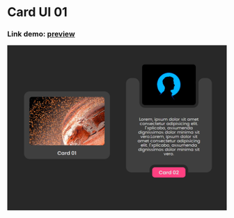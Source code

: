 # Card UI 01

### Link demo: [preview](https://banhcanh0509.github.io/card_ui_01/)

![preview](./preview.png)
